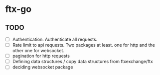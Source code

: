 # ftx-go

## TODO

* [ ] Authentication. Authenticate all requests.
* [ ] Rate limit to api requests. Two packages at least. one for http and the other one for websocket.
* [ ] pagination for http requests
* [ ] Defining data structures / copy data structures from ftxexchange/ftx
* [ ] deciding websocket package
